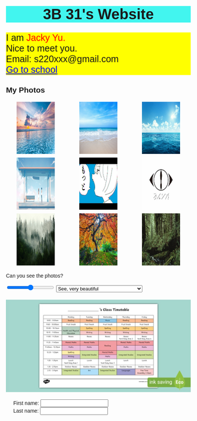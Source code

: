 
<html lang="en">

<head>
    <title>3B 31's Website</title>
    <style>
        body {
            font-family: Arial, sans-serif;
            text-align: left; /* Align all text to the left */
            margin: 0; /* Remove default margin */
        }
        .header {
            text-align: center; /* Center the header */
        }
        .photo-grid {
            display: grid;
            grid-template-columns: repeat(3, 1fr); /* 3 columns */
            gap: 10px; /* Space between images */
            justify-items: center; /* Center images in their grid cells */
            margin: 20px auto; /* Center grid in the page */
        }
        .input-container {
            margin: 20px; /* Add some margin */
            max-width: 400px; /* Set a maximum width for the input container */
        }
    </style>
</head>

<body>

<h1 class="header" style="background-color: #42f5ef; font-size: 40px;">3B 31's Website</h1>

<p style="font-size: 25px; background-color: Yellow;">
    I am <span style="color: red;">Jacky Yu.</span><br>
    Nice to meet you.<br>Email: s220xxx@gmail.com<br>
    <a href="https://www.example.com" style="color: blue; text-decoration: underline;">Go to school</a>
</p>

<h2>My Photos</h2>
<div class="photo-grid">
    <img src="https://github.com/3B31/3B31-s-Website/blob/70c5a012eae22c5014765e6cc86f980fefd71ca9/360_F_269821180_UAEWi4xE7JhAqOUvOD1JoBLP0YDvqFvA.jpg?raw=true" alt="no photo" width="104" height="142">
    <img src="https://github.com/3B31/3B31-s-Website/blob/main/iStock-blue-sea-resize.jpg?raw=true" alt="no photos" width="104" height="142">
    <img src="https://github.com/3B31/3B31-s-Website/blob/main/istockphoto-467367026-612x612.jpg?raw=true" alt="no photo" width="104" height="142">
    <img src="https://github.com/3B31/3B31-s-Website/blob/main/70b0785f0c6bf542fde2a9e06b356606.png?raw=true" alt="no photo" width="104" height="142">
    <img src="https://github.com/3B31/3B31-s-Website/blob/main/yorushika-sayit.jpg?raw=true" alt="no photo" width="104" height="142">
    <img src="https://github.com/3B31/3B31-s-Website/blob/main/%E4%B8%8B%E8%BC%89.jpeg?raw=true" alt="no photo" width="104" height="142">
    <img src="https://github.com/3B31/3B31-s-Website/blob/main/360_F_167720496_af8JnHFQM7QMyIIz31tgp289ukGtlXKB.jpg?raw=true" alt="no photo" width="104" height="142">
    <img src="https://github.com/3B31/3B31-s-Website/blob/main/forest-photography.jpg?raw=true" alt="no photo" width="104" height="142">
    <img src="https://github.com/3B31/3B31-s-Website/blob/main/hoh-river-valley.jpg?raw=true" alt="no photo" width="104" height="142">
</div>

<p>Can you see the photos?</p>
<input type="range"> 
<select>
    <option>See, very beautiful</option>
    <option>No! You even do not put the photo!?</option>
</select>

<img src="https://github.com/3B31/3B31-s-Website/blob/12d823b272c1c7300d9703858a9bb96a69491fb6/Timetable.jpg?raw=true" alt="Class Timetable" style="display: block; margin: 20px auto; max-width: 100%; height: auto;">

<div class="input-container">
    <label>First name: <input type="text"></label><br>
    <label>Last name: <input type="text"></label>
</div>


</body>
</html>
